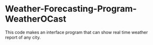 # Weather-Forecasting-Program-WeatherOCast
This code makes an interface program that can show real time weather report of any city.
